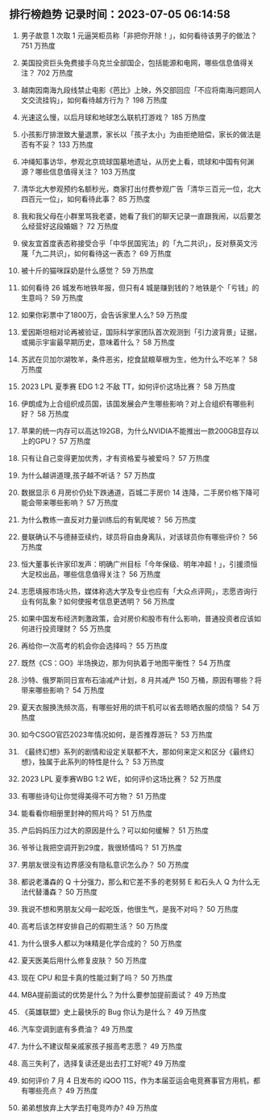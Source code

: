 
## 排行榜趋势 记录时间：2023-07-05 06:14:58
  
  1. 男子故意 1 次取 1 元逼哭柜员称「非把你开除！」，如何看待该男子的做法？ 751 万热度
    
  2. 美国投资巨头免费接手乌克兰全部国企，包括能源和电网，哪些信息值得关注？ 702 万热度
    
  3. 越南因南海九段线禁止电影《芭比》上映，外交部回应「不应将南海问题同人文交流挂钩」，如何看待越方行为？ 198 万热度
    
  4. 光速这么慢，以后月球和地球怎么联机打游戏？ 185 万热度
    
  5. 小孩影厅排泄致大量退票，家长以「孩子太小」为由拒绝赔偿，家长的做法是否有不妥？ 133 万热度
    
  6. 冲绳知事访华，参观北京琉球国墓地遗址，从历史上看，琉球和中国有何渊源？哪些信息值得关注？ 103 万热度
    
  7. 清华北大参观预约名额秒光，商家打出付费参观广告「清华三百元一位，北大四百元一位」，如何看待此事？ 85 万热度
    
  8. 我和我父母在小群里骂我老婆，她看了我们的聊天记录一直跟我闹，以后要怎么经营好这段婚姻？ 72 万热度
    
  9. 侯友宜首度表态称接受合乎「中华民国宪法」的「九二共识」，反对蔡英文污蔑「九二共识」，如何看待这一表态？ 69 万热度
    
  10. 被十斤的猫咪踩奶是什么感觉？ 59 万热度
    
  11. 如何看待 26 城发布地铁年报，但只有4 城是赚到钱的？地铁是个「亏钱」的生意吗？ 59 万热度
    
  12. 如果你彩票中了1800万，会告诉家里人么? 59 万热度
    
  13. 爱因斯坦相对论再被验证，国际科学家团队首次观测到「引力波背景」证据，或揭示宇宙最早期历史，意味着什么？ 58 万热度
    
  14. 苏武在贝加尔湖牧羊，条件恶劣，挖食鼠粮草根为生，他为什么不吃羊？ 58 万热度
    
  15. 2023 LPL 夏季赛 EDG 1:2 不敌 TT，如何评价这场比赛？ 58 万热度
    
  16. 伊朗成为上合组织成员国，该国发展会产生哪些影响？对上合组织有哪些利好？ 58 万热度
    
  17. 苹果的统一内存可以高达192GB，为什么NVIDIA不能推出一款200GB显存以上的GPU？ 57 万热度
    
  18. 只有让自己变得更加优秀，才有资格爱与被爱吗？ 57 万热度
    
  19. 为什么越讲道理,孩子越不听话？ 57 万热度
    
  20. 数据显示 6 月房价仍处下跌通道，百城二手房价 14 连降，二手房价格下降可能会带来哪些影响？ 57 万热度
    
  21. 为什么教练一直反对力量训练后的有氧爬坡？ 56 万热度
    
  22. 曼联确认不与德赫亚续约，球员将自由身离队，对该球员你有哪些评价？ 56 万热度
    
  23. 恒大董事长许家印发声：明确广州目标「今年保级、明年冲超！」，引援须恒大足校出品，哪些信息值得关注？ 56 万热度
    
  24. 志愿填报市场火热，媒体称选大学及专业也应有「大众点评网」，志愿咨询行业有何乱象？如何使报考信息更透明？ 56 万热度
    
  25. 如果中国发布经济刺激政策，会对房价和股市有什么影响，普通投资者应该如何进行投资理财？ 55 万热度
    
  26. 再给你一次高考的机会你会选择吗？ 55 万热度
    
  27. 既然《CS：GO》半场换边，那为何执着于地图平衡性？ 54 万热度
    
  28. 沙特、俄罗斯同日宣布石油减产计划，8 月共减产 150 万桶，原因有哪些？将带来哪些影响？ 54 万热度
    
  29. 夏天衣服换洗频次高，有哪些好用的烘干机可以省去晾晒衣服的烦恼？ 54 万热度
    
  30. 如今CSGO官匹2023年情况如何，是否推荐游玩？ 53 万热度
    
  31. 《最终幻想》系列的剧情和设定关联都不大，那如何来定义和区分《最终幻想》，独属于此系列的特性是什么？ 53 万热度
    
  32. 2023 LPL 夏季赛WBG 1:2 WE，如何评价这场比赛？ 52 万热度
    
  33. 有哪些诗句让你觉得美得不可方物？ 51 万热度
    
  34. 能看看你相册里封神的照片吗？ 51 万热度
    
  35. 产后妈妈压力过大的原因是什么？可以如何缓解？ 51 万热度
    
  36. 爷爷让我把空调开到29度，我很矫情吗？ 51 万热度
    
  37. 男朋友很没有边界感没有隐私意识怎么办？ 50 万热度
    
  38. 都说老潘森的 Q 十分强力，那么和它差不多的老努努 E 和石头人 Q 为什么无法代替潘森？ 50 万热度
    
  39. 我说不想和男朋友父母一起吃饭，他很生气，是我不对吗？ 50 万热度
    
  40. 高考后该怎样安排自己的假期生活？ 50 万热度
    
  41. 为什么很多人都以为味精是化学合成的？ 50 万热度
    
  42. 夏天医美后用什么修复皮肤？ 50 万热度
    
  43. 现在 CPU 和显卡真的性能过剩了吗？ 50 万热度
    
  44. MBA提前面试的优势是什么？为什么要参加提前面试？ 49 万热度
    
  45. 《英雄联盟》史上最快乐的 Bug 你认为是什么？ 49 万热度
    
  46. 汽车空调到底有多费油？ 49 万热度
    
  47. 为什么不建议帮亲戚家孩子报高考志愿？ 49 万热度
    
  48. 高三失利了，选择复读还是出去打工好呢? 49 万热度
    
  49. 如何评价 7 月 4 日发布的 iQOO 11S，作为本届亚运会电竞赛事官方用机，都有哪些亮点？ 49 万热度
    
  50. 弟弟想放弃上大学去打电竞咋办? 49 万热度
    